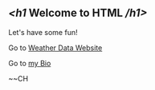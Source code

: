 ## *_<h1_* Welcome to HTML */h1>* ##



Let's have some fun! 

Go to [Weather Data Website](https://cynthiahuallanca.github.io/weatherdata.io/) 

Go to [my Bio](https://cynthiahuallanca.github.io/)


~~CH


